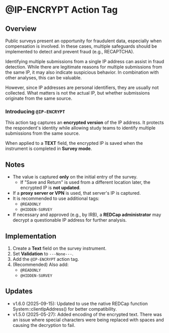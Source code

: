 # @IP-ENCRYPT Action Tag

## Overview

Public surveys present an opportunity for fraudulent data, especially when compensation is involved. In these cases, multiple safeguards should be implemented to detect and prevent fraud (e.g., RECAPTCHA).

Identifying multiple submissions from a single IP address can assist in fraud detection. While there are legitimate reasons for multiple submissions from the same IP, it may also indicate suspicious behavior. In combination with other analyses, this can be valuable.

However, since IP addresses are personal identifiers, they are usually not collected. What matters is not the actual IP, but whether submissions originate from the same source.

### Introducing `@IP-ENCRYPT`

This action tag captures an **encrypted version** of the IP address. It protects the respondent's identity while allowing study teams to identify multiple submissions from the same source.

When applied to a **TEXT** field, the encrypted IP is saved when the instrument is completed in **Survey mode**.

## Notes

- The value is captured **only** on the initial entry of the survey.
    - If "Save and Return" is used from a different location later, the encrypted IP is **not updated**.
- If a **proxy server or VPN** is used, that server's IP is captured.
- It is recommended to use additional tags:
    - `@READONLY`
    - `@HIDDEN-SURVEY`
- If necessary and approved (e.g., by IRB), a **REDCap administrator** may decrypt a questionable IP address for further analysis.

## Implementation

1. Create a **Text** field on the survey instrument.
2. Set **Validation** to `---None---`.
3. Add the `@IP-ENCRYPT` action tag.
4. (Recommended) Also add:
    - `@READONLY`
    - `@HIDDEN-SURVEY`
## Updates
- v1.6.0 (2025-09-15): Updated to use the native REDCap function System::clientIpAddress() for better compatibility.
- v1.5.0 (2025-05-27): Added encoding of the encrypted text. There was an issue where special characters were being replaced with spaces and causing the decryption to fail.
